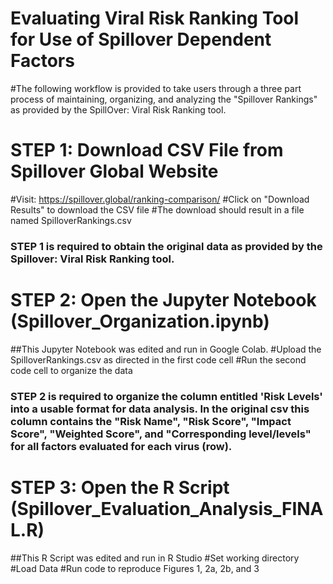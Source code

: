 # Evaluating Viral Risk Ranking Tool for Use of Spillover Dependent Factors
#The following workflow is provided to take users through a three part process of maintaining, organizing, and analyzing the "Spillover Rankings" as provided by the SpillOver: Viral Risk Ranking tool. 

# STEP 1: Download CSV File from Spillover Global Website
#Visit: https://spillover.global/ranking-comparison/
#Click on "Download Results" to download the CSV file
#The download should result in a file named SpilloverRankings.csv

### STEP 1 is required to obtain the original data as provided by the Spillover: Viral Risk Ranking tool. 

# STEP 2: Open the Jupyter Notebook (Spillover_Organization.ipynb)
##This Jupyter Notebook was edited and run in Google Colab.
#Upload the SpilloverRankings.csv as directed in the first code cell
#Run the second code cell to organize the data

### STEP 2 is required to organize the column entitled 'Risk Levels' into a usable format for data analysis. In the original csv this column contains the "Risk Name", "Risk Score", "Impact Score", "Weighted Score", and "Corresponding level/levels" for all factors evaluated for each virus (row). 

# STEP 3: Open the R Script (Spillover_Evaluation_Analysis_FINAL.R)
##This R Script was edited and run in R Studio
#Set working directory
#Load Data
#Run code to reproduce Figures 1, 2a, 2b, and 3



